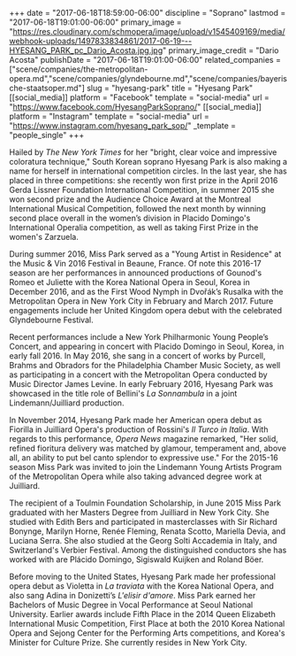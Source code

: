 +++
date = "2017-06-18T18:59:00-06:00"
discipline = "Soprano"
lastmod = "2017-06-18T19:01:00-06:00"
primary_image = "https://res.cloudinary.com/schmopera/image/upload/v1545409169/media/webhook-uploads/1497833834861/2017-06-19---HYESANG_PARK_pc_Dario_Acosta.jpg.jpg"
primary_image_credit = "Dario Acosta"
publishDate = "2017-06-18T19:01:00-06:00"
related_companies = ["scene/companies/the-metropolitan-opera.md","scene/companies/glyndebourne.md","scene/companies/bayerische-staatsoper.md"]
slug = "hyesang-park"
title = "Hyesang Park"
[[social_media]]
platform = "Facebook"
template = "social-media"
url = "https://www.facebook.com/HyesangParkSoprano/"
[[social_media]]
platform = "Instagram"
template = "social-media"
url = "https://www.instagram.com/hyesang_park_sop/"
_template = "people_single"
+++

Hailed by *The New York Times* for her "bright, clear voice and impressive coloratura technique," South Korean soprano Hyesang Park is also making a name for herself in international competition circles. In the last year, she has placed in three competitions: she recently won first prize in the April 2016 Gerda Lissner Foundation International Competition, in summer 2015 she won second prize and the Audience Choice Award at the Montreal International Musical Competition, followed the next month by winning second place overall in the women’s division in Placido Domingo's International Operalia competition, as well as taking First Prize in the women's Zarzuela.

During summer 2016, Miss Park served as a "Young Artist in Residence" at the Music & Vin 2016 Festival in Beaune, France. Of note this 2016-17 season are her performances in announced productions of Gounod's Romeo et Juliette with the Korea National Opera in Seoul, Korea in December 2016, and as the First Wood Nymph in Dvořák’s Rusalka with the Metropolitan Opera in New York City in February and March 2017. Future engagements include her United Kingdom opera debut with the celebrated Glyndebourne Festival.

Recent performances include a New York Philharmonic Young People’s Concert, and appearing in concert with Placido Domingo in Seoul, Korea, in early fall 2016. In May 2016, she sang in a concert of works by Purcell, Brahms and Obradors for the Philadelphia Chamber Music Society, as well as participating in a concert with the Metropolitan Opera conducted by Music Director James Levine. In early February 2016, Hyesang Park was showcased in the title role of Bellini's *La Sonnambula* in a joint Lindemann/Juilliard production.

In November 2014, Hyesang Park made her American opera debut as Fiorilla in Juilliard Opera's
production of Rossini's *Il Turco in Italia*. With regards to this performance, *Opera News* magazine remarked, "Her solid, refined fioritura delivery was matched by glamour, temperament and, above all, an ability to put bel canto splendor to expressive use." For the 2015-16 season Miss Park was invited to join the Lindemann Young Artists Program of the Metropolitan Opera while also taking advanced degree work at Juilliard.

The recipient of a Toulmin Foundation Scholarship, in June 2015 Miss Park graduated with her Masters Degree from Juilliard in New York City. She studied with Edith Bers and participated in masterclasses with Sir Richard Bonynge, Marilyn Horne, Renée Fleming, Renata Scotto, Mariella Devia, and Luciana Serra. She also studied at the Georg Solti Accademia in Italy, and Switzerland's Verbier Festival. Among the distinguished conductors she has worked with are Plácido Domingo, Sigiswald Kuijken and Roland Böer.

Before moving to the United States, Hyesang Park made her professional opera debut as Violetta in *La traviata* with the Korea National Opera, and also sang Adina in Donizetti’s *L'elisir d'amore*. Miss Park earned her Bachelors of Music Degree in Vocal Performance at Seoul National University. Earlier awards include Fifth Place in the 2014 Queen Elizabeth International Music Competition, First Place at both the 2010 Korea National Opera and Sejong Center for the Performing Arts competitions, and Korea's Minister for Culture Prize. She currently resides in New York City.
